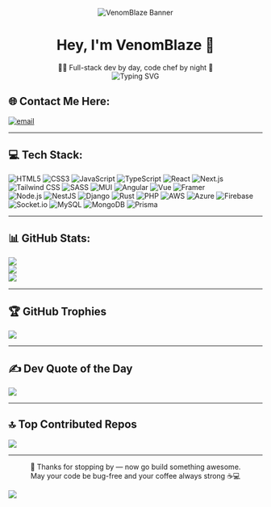 <!-- README FUSION OF CODE × FOOD × VIBES -->

<!-- Banner with Imgix -->
<p align="center">
  <img src="https://assets.imgix.net/examples/kingfisher.jpg?auto=format&fit=crop&w=1000&h=300&blend=000000&blend-mode=darken&mark-align=center,middle&mark=https%3A%2F%2Fimg.icons8.com%2Fios-filled%2F500%2Fffffff%2Fcode.png&mark-scale=50" alt="VenomBlaze Banner" />
</p>

<h1 align="center">Hey, I'm VenomBlaze 👋</h1>
<p align="center">
  🧑‍💻 Full-stack dev by day, code chef by night 🍱 <br/>
  <img src="https://readme-typing-svg.demolab.com?font=Fira+Code&size=24&pause=1000&color=F7F7F7&width=435&center=true&lines=React+Wizard+🌀;Tailwind+Stylist+🎨;TypeScript+Sorcerer+🧙‍♂️;Rust+Padawan+🦀;DevOps+on+the+Grill+🔥;Clean+Code+Only+🍽️" alt="Typing SVG" />
</p>



## 🌐 Contact Me Here:
[![email](https://img.shields.io/badge/Email-D14836?logo=gmail&logoColor=white)](mailto:venomblaze.alpha@gmail.com)  

---

## 💻 Tech Stack:
<!-- Keepin’ it crispy with those badges -->
<p align="left">
  <!-- Frontend -->
  <img src="https://imgix.com/your-cdn-url/html5.svg?auto=format&fit=crop&w=40&h=40&bg=transparent" alt="HTML5"/>
  <img src="https://imgix.com/your-cdn-url/css3.svg?auto=format&fit=crop&w=40&h=40&bg=transparent" alt="CSS3"/>
  <img src="https://imgix.com/your-cdn-url/javascript.svg?auto=format&fit=crop&w=40&h=40&bg=transparent" alt="JavaScript"/>
  <img src="https://imgix.com/your-cdn-url/typescript.svg?auto=format&fit=crop&w=40&h=40&bg=transparent" alt="TypeScript"/>
  <img src="https://imgix.com/your-cdn-url/react.svg?auto=format&fit=crop&w=40&h=40&bg=transparent" alt="React"/>
  <img src="https://imgix.com/your-cdn-url/nextjs.svg?auto=format&fit=crop&w=40&h=40&bg=transparent" alt="Next.js"/>
  <img src="https://imgix.com/your-cdn-url/tailwindcss.svg?auto=format&fit=crop&w=40&h=40&bg=transparent" alt="Tailwind CSS"/>
  <img src="https://imgix.com/your-cdn-url/sass.svg?auto=format&fit=crop&w=40&h=40&bg=transparent" alt="SASS"/>
  <img src="https://imgix.com/your-cdn-url/mui.svg?auto=format&fit=crop&w=40&h=40&bg=transparent" alt="MUI"/>
  <img src="https://imgix.com/your-cdn-url/angular.svg?auto=format&fit=crop&w=40&h=40&bg=transparent" alt="Angular"/>
  <img src="https://imgix.com/your-cdn-url/vue.svg?auto=format&fit=crop&w=40&h=40&bg=transparent" alt="Vue"/>
  <img src="https://imgix.com/your-cdn-url/framer.svg?auto=format&fit=crop&w=40&h=40&bg=transparent" alt="Framer"/>
  
  <!-- Backend / DevOps / Misc -->
  <br/>
  <img src="https://imgix.com/your-cdn-url/nodejs.svg?auto=format&fit=crop&w=40&h=40&bg=transparent" alt="Node.js"/>
  <img src="https://imgix.com/your-cdn-url/nestjs.svg?auto=format&fit=crop&w=40&h=40&bg=transparent" alt="NestJS"/>
  <img src="https://imgix.com/your-cdn-url/django.svg?auto=format&fit=crop&w=40&h=40&bg=transparent" alt="Django"/>
  <img src="https://imgix.com/your-cdn-url/rust.svg?auto=format&fit=crop&w=40&h=40&bg=transparent" alt="Rust"/>
  <img src="https://imgix.com/your-cdn-url/php.svg?auto=format&fit=crop&w=40&h=40&bg=transparent" alt="PHP"/>
  <img src="https://imgix.com/your-cdn-url/aws.svg?auto=format&fit=crop&w=40&h=40&bg=transparent" alt="AWS"/>
  <img src="https://imgix.com/your-cdn-url/azure.svg?auto=format&fit=crop&w=40&h=40&bg=transparent" alt="Azure"/>
  <img src="https://imgix.com/your-cdn-url/firebase.svg?auto=format&fit=crop&w=40&h=40&bg=transparent" alt="Firebase"/>
  <img src="https://imgix.com/your-cdn-url/socketio.svg?auto=format&fit=crop&w=40&h=40&bg=transparent" alt="Socket.io"/>
  <img src="https://imgix.com/your-cdn-url/mysql.svg?auto=format&fit=crop&w=40&h=40&bg=transparent" alt="MySQL"/>
  <img src="https://imgix.com/your-cdn-url/mongodb.svg?auto=format&fit=crop&w=40&h=40&bg=transparent" alt="MongoDB"/>
  <img src="https://imgix.com/your-cdn-url/prisma.svg?auto=format&fit=crop&w=40&h=40&bg=transparent" alt="Prisma"/>
</p>

---

## 📊 GitHub Stats:
![](https://github-readme-stats.vercel.app/api?username=venomblaze-alpha&theme=dark&hide_border=false&include_all_commits=true&count_private=true)  
![](https://nirzak-streak-stats.vercel.app/?user=venomblaze-alpha&theme=dark&hide_border=false)  
![](https://github-readme-stats.vercel.app/api/top-langs/?username=venomblaze-alpha&theme=dark&hide_border=false&include_all_commits=true&count_private=true&layout=compact)

---

## 🏆 GitHub Trophies
![](https://github-profile-trophy.vercel.app/?username=venomblaze-alpha&theme=dark&no-frame=false&no-bg=true&margin-w=4)

---

## ✍️ Dev Quote of the Day
![](https://quotes-github-readme.vercel.app/api?type=horizontal&theme=dark)

---

## 🔝 Top Contributed Repos
![](https://github-contributor-stats.vercel.app/api?username=venomblaze-alpha&limit=5&theme=dark&combine_all_yearly_contributions=true)

---

<p align="center">
  🍥 Thanks for stopping by — now go build something awesome.  
  <br/>May your code be bug-free and your coffee always strong ☕💻
</p>

[![](https://visitcount.itsvg.in/api?id=venomblaze-alpha&icon=0&color=0)](https://visitcount.itsvg.in)

<!-- Cooked with 💻 + 🍣 by venomblaze-alpha. README vibes powered by GPRM ( https://gprm.itsvg.in ) -->
